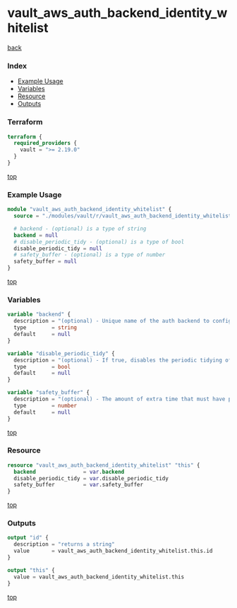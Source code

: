 # vault_aws_auth_backend_identity_whitelist

[back](../vault.md)

### Index

- [Example Usage](#example-usage)
- [Variables](#variables)
- [Resource](#resource)
- [Outputs](#outputs)

### Terraform

```terraform
terraform {
  required_providers {
    vault = ">= 2.19.0"
  }
}
```

[top](#index)

### Example Usage

```terraform
module "vault_aws_auth_backend_identity_whitelist" {
  source = "./modules/vault/r/vault_aws_auth_backend_identity_whitelist"

  # backend - (optional) is a type of string
  backend = null
  # disable_periodic_tidy - (optional) is a type of bool
  disable_periodic_tidy = null
  # safety_buffer - (optional) is a type of number
  safety_buffer = null
}
```

[top](#index)

### Variables

```terraform
variable "backend" {
  description = "(optional) - Unique name of the auth backend to configure."
  type        = string
  default     = null
}

variable "disable_periodic_tidy" {
  description = "(optional) - If true, disables the periodic tidying of the identiy whitelist entries."
  type        = bool
  default     = null
}

variable "safety_buffer" {
  description = "(optional) - The amount of extra time that must have passed beyond the roletag expiration, before it's removed from backend storage."
  type        = number
  default     = null
}
```

[top](#index)

### Resource

```terraform
resource "vault_aws_auth_backend_identity_whitelist" "this" {
  backend               = var.backend
  disable_periodic_tidy = var.disable_periodic_tidy
  safety_buffer         = var.safety_buffer
}
```

[top](#index)

### Outputs

```terraform
output "id" {
  description = "returns a string"
  value       = vault_aws_auth_backend_identity_whitelist.this.id
}

output "this" {
  value = vault_aws_auth_backend_identity_whitelist.this
}
```

[top](#index)